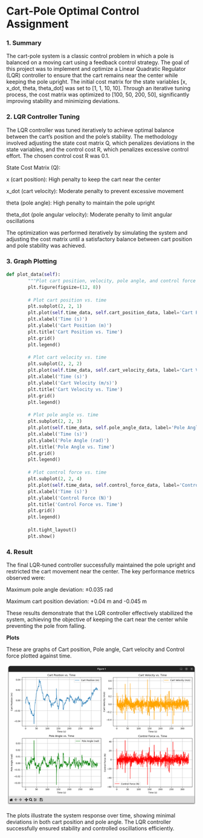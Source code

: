 # Cart-Pole Optimal Control Assignment

### **1. Summary** 
The cart-pole system is a classic control problem in which a pole is balanced on a moving cart using a feedback control strategy. The goal of this project was to implement and optimize a Linear Quadratic Regulator (LQR) controller to ensure that the cart remains near the center while keeping the pole upright. The initial cost matrix for the state variables [x, x_dot, theta, theta_dot] was set to [1, 1, 10, 10]. Through an iterative tuning process, the cost matrix was optimized to [100, 50, 200, 50], significantly improving stability and minimizing deviations.

###  **2. LQR Controller Tuning**

The LQR controller was tuned iteratively to achieve optimal balance between the cart’s position and the pole’s stability. The methodology involved adjusting the state cost matrix Q, which penalizes deviations in the state variables, and the control cost R, which penalizes excessive control effort. The chosen control cost R was 0.1.

State Cost Matrix (Q):

x (cart position): High penalty to keep the cart near the center

x_dot (cart velocity): Moderate penalty to prevent excessive movement

theta (pole angle): High penalty to maintain the pole upright

theta_dot (pole angular velocity): Moderate penalty to limit angular oscillations

The optimization was performed iteratively by simulating the system and adjusting the cost matrix until a satisfactory balance between cart position and pole stability was achieved.

### **3. Graph Plotting**

```Python
def plot_data(self):
        """Plot cart position, velocity, pole angle, and control force over time."""
        plt.figure(figsize=(12, 8))
        
        # Plot cart position vs. time
        plt.subplot(2, 2, 1)
        plt.plot(self.time_data, self.cart_position_data, label='Cart Position (m)')
        plt.xlabel('Time (s)')
        plt.ylabel('Cart Position (m)')
        plt.title('Cart Position vs. Time')
        plt.grid()
        plt.legend()
        
        # Plot cart velocity vs. time
        plt.subplot(2, 2, 2)
        plt.plot(self.time_data, self.cart_velocity_data, label='Cart Velocity (m/s)', color='orange')
        plt.xlabel('Time (s)')
        plt.ylabel('Cart Velocity (m/s)')
        plt.title('Cart Velocity vs. Time')
        plt.grid()
        plt.legend()
        
        # Plot pole angle vs. time
        plt.subplot(2, 2, 3)
        plt.plot(self.time_data, self.pole_angle_data, label='Pole Angle (rad)', color='green')
        plt.xlabel('Time (s)')
        plt.ylabel('Pole Angle (rad)')
        plt.title('Pole Angle vs. Time')
        plt.grid()
        plt.legend()
        
        # Plot control force vs. time
        plt.subplot(2, 2, 4)
        plt.plot(self.time_data, self.control_force_data, label='Control Force (N)', color='red')
        plt.xlabel('Time (s)')
        plt.ylabel('Control Force (N)')
        plt.title('Control Force vs. Time')
        plt.grid()
        plt.legend()
        
        plt.tight_layout()
        plt.show()
```
### **4. Result**
The final LQR-tuned controller successfully maintained the pole upright and restricted the cart movement near the center. The key performance metrics observed were:

Maximum pole angle deviation: ±0.035 rad

Maximum cart position deviation: +0.04 m and -0.045 m

These results demonstrate that the LQR controller effectively stabilized the system, achieving the objective of keeping the cart near the center while preventing the pole from falling.

**Plots**

These are graphs of Cart position, Pole angle, Cart velocity and Control force plotted against time.


![image](https://github.com/muditkhandelwal16/RAS-SES-598-Space-Robotics-and-AI/blob/main/assignments/cart_pole_optimal_control/graphs.png)


The plots illustrate the system response over time, showing minimal deviations in both cart position and pole angle. The LQR controller successfully ensured stability and controlled oscillations efficiently.
